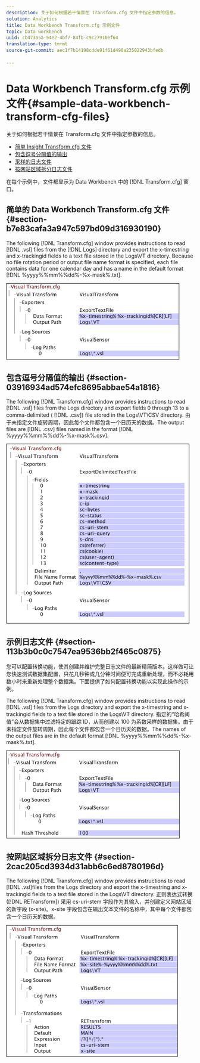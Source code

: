 ```yaml
---
description: 关于如何根据若干情景在 Transform.cfg 文件中指定参数的信息。
solution: Analytics
title: Data Workbench Transform.cfg 示例文件
topic: Data workbench
uuid: cb473a5a-54e2-4bf7-84fb-c9c27910ef64
translation-type: tm+mt
source-git-commit: aec1f7b14198cdde91f61d490a235022943bfedb

---
```



# Data Workbench Transform.cfg 示例文件{#sample-data-workbench-transform-cfg-files}

关于如何根据若干情景在 Transform.cfg 文件中指定参数的信息。

* [简单 Insight Transform.cfg 文件](../../../../../home/c-dataset-const-proc/c-transf-func/c-config-files-transf/t-ins-transf-file/c-sample-transf-files.md#section-b7e83cafa3a947c597bd09d316930190)
* [包含逗号分隔值的输出](../../../../../home/c-dataset-const-proc/c-transf-func/c-config-files-transf/t-ins-transf-file/c-sample-transf-files.md#section-03916934ad574efc8695abbae54a1816)
* [采样的日志文件](../../../../../home/c-dataset-const-proc/c-transf-func/c-config-files-transf/t-ins-transf-file/c-sample-transf-files.md#section-113b3b0c0c7547ea9536bb2f465c0875)
* [按网站区域拆分日志文件](../../../../../home/c-dataset-const-proc/c-transf-func/c-config-files-transf/t-ins-transf-file/c-sample-transf-files.md#section-2cac205cd3934d31abb6c6ed8780196d)

在每个示例中，文件都显示为 Data Workbench 中的 [!DNL Transform.cfg] 窗口。

## 简单的 Data Workbench Transform.cfg 文件 {#section-b7e83cafa3a947c597bd09d316930190}

The following [!DNL Transform.cfg] window provides instructions to read [!DNL .vsl] files from the [!DNL Logs] directory and export the x-timestring and x-trackingid fields to a text file stored in the Logs\VT directory. Because no file rotation period or output file name format is specified, each file contains data for one calendar day and has a name in the default format [!DNL %yyyy%%mm%%dd%-%x-mask%.txt].

![](assets/cfg_VisualTransform_SimpleExample.png)

## 包含逗号分隔值的输出 {#section-03916934ad574efc8695abbae54a1816}

The following [!DNL Transform.cfg] window provides instructions to read [!DNL .vsl] files from the Logs directory and export fields 0 through 13 to a comma-delimited ( [!DNL .csv]) file stored in the Logs\VT\CSV directory. 由于未指定文件旋转周期，因此每个文件都包含一个日历天的数据。The output files are [!DNL .csv] files named in the format [!DNL %yyyy%%mm%%dd%-%x-mask%.csv].

![](assets/cfg_VisualTransform_CSVExample.png)

## 示例日志文件 {#section-113b3b0c0c7547ea9536bb2f465c0875}

您可以配置转换功能，使其创建并维护完整日志文件的最新精简版本。这样做可让您快速测试数据集配置，只花几秒钟或几分钟时间便可完成重新处理，而不必耗用数小时来重新处理整个数据集。下面提供了如何配置转换功能以实现此操作的示例。

The following [!DNL Transform.cfg] window provides instructions to read [!DNL .vsl] files from the Logs directory and export the x-timestring and x-trackingid fields to a text file stored in the Logs\VT directory. 指定的“哈希阈值”会从数据集中过滤特定的跟踪 ID，从而创建以 100 为系数采样的数据集。由于未指定文件旋转周期，因此每个文件都包含一个日历天的数据。The names of the output files are in the default format [!DNL %yyyy%%mm%%dd%-%x-mask%.txt].

![](assets/cfg_VisualTransform_SampledExample.png)

## 按网站区域拆分日志文件 {#section-2cac205cd3934d31abb6c6ed8780196d}

The following [!DNL Transform.cfg] window provides instructions to read [!DNL .vsl]files from the Logs directory and export the x-timestring and x-trackingid fields to a text file stored in the Logs\VT directory. 正则表达式转换 ([!DNL RETransform]) 采用 cs-uri-stem 字段作为其输入，并创建定义网站区域的新字段 (x-site)。x-site 字段包含在输出文本文件的名称中，其中每个文件都包含一个日历天的数据。

![](assets/cfg_VisualTransform_SplittingExample.png)


